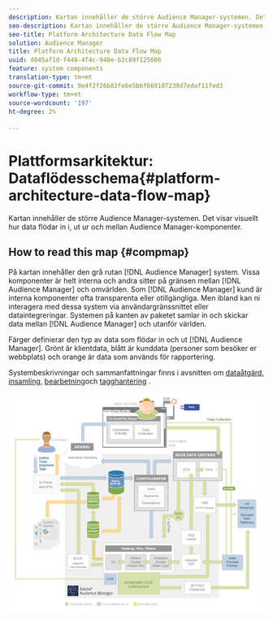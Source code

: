 ```yaml
---
description: Kartan innehåller de större Audience Manager-systemen. Det visar visuellt hur data flödar in i, ut ur och mellan Audience Manager-komponenter.
seo-description: Kartan innehåller de större Audience Manager-systemen. Det visar visuellt hur data flödar in i, ut ur och mellan Audience Manager-komponenter.
seo-title: Platform Architecture Data Flow Map
solution: Audience Manager
title: Platform Architecture Data Flow Map
uuid: d845af1d-f448-4f4c-948e-b2c89f125086
feature: system components
translation-type: tm+mt
source-git-commit: 9e4f2f26b83fe6e5b6f669107239d7edaf11fed3
workflow-type: tm+mt
source-wordcount: '197'
ht-degree: 2%

---
```



# Plattformsarkitektur: Dataflödesschema{#platform-architecture-data-flow-map}

Kartan innehåller de större Audience Manager-systemen. Det visar visuellt hur data flödar in i, ut ur och mellan Audience Manager-komponenter.

## How to read this map {#compmap}

<!-- 

c_compmap.xml

 -->

På kartan innehåller den grå rutan [!DNL Audience Manager] system. Vissa komponenter är helt interna och andra sitter på gränsen mellan [!DNL Audience Manager] och omvärlden. Som [!DNL Audience Manager] kund är interna komponenter ofta transparenta eller otillgängliga. Men ibland kan ni interagera med dessa system via användargränssnittet eller dataintegreringar. Systemen på kanten av paketet samlar in och skickar data mellan [!DNL Audience Manager] och utanför världen.

Färger definierar den typ av data som flödar in och ut [!DNL Audience Manager]. Grönt är klientdata, blått är kunddata (personer som besöker er webbplats) och orange är data som används för rapportering.

Systembeskrivningar och sammanfattningar finns i avsnitten om [dataåtgärd](../../reference/system-components/components-data-action.md), [insamling](../../reference/system-components/components-data-collection.md), [bearbetning](../../reference/system-components/components-data-processing.md)och [tagghantering](../../reference/system-components/components-tag-management.md) .

![](assets/flowmap.png)

